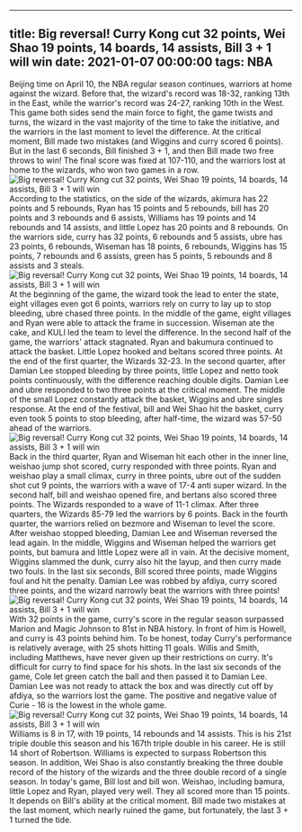 
---
title: Big reversal! Curry Kong cut 32 points, Wei Shao 19 points, 14 boards, 14 assists, Bill 3 + 1 will win
date: 2021-01-07 00:00:00
tags:  NBA
---
Beijing time on April 10, the NBA regular season continues, warriors at home against the wizard. Before that, the wizard's record was 18-32, ranking 13th in the East, while the warrior's record was 24-27, ranking 10th in the West. This game both sides send the main force to fight, the game twists and turns, the wizard in the vast majority of the time to take the initiative, and the warriors in the last moment to level the difference. At the critical moment, Bill made two mistakes (and Wiggins and curry scored 6 points). But in the last 6 seconds, Bill finished 3 + 1, and then Bill made two free throws to win! The final score was fixed at 107-110, and the warriors lost at home to the wizards, who won two games in a row.
![Big reversal! Curry Kong cut 32 points, Wei Shao 19 points, 14 boards, 14 assists, Bill 3 + 1 will win](56e5f9de-dc8f-47f0-82af-08058f034521.gif)
According to the statistics, on the side of the wizards, akimura has 22 points and 5 rebounds, Ryan has 15 points and 5 rebounds, bill has 20 points and 3 rebounds and 6 assists, Williams has 19 points and 14 rebounds and 14 assists, and little Lopez has 20 points and 8 rebounds. On the warriors side, curry has 32 points, 6 rebounds and 5 assists, ubre has 23 points, 6 rebounds, Wiseman has 18 points, 6 rebounds, Wiggins has 15 points, 7 rebounds and 6 assists, green has 5 points, 5 rebounds and 8 assists and 3 steals.
![Big reversal! Curry Kong cut 32 points, Wei Shao 19 points, 14 boards, 14 assists, Bill 3 + 1 will win](8bec7ca2-faee-4818-bbc5-891eb820e835.gif)
At the beginning of the game, the wizard took the lead to enter the state, eight villages even got 6 points, warriors rely on curry to lay up to stop bleeding, ubre chased three points. In the middle of the game, eight villages and Ryan were able to attack the frame in succession. Wiseman ate the cake, and KULI led the team to level the difference. In the second half of the game, the warriors' attack stagnated. Ryan and bakumura continued to attack the basket. Little Lopez hooked and beltans scored three points. At the end of the first quarter, the Wizards 32-23. In the second quarter, after Damian Lee stopped bleeding by three points, little Lopez and netto took points continuously, with the difference reaching double digits. Damian Lee and ubre responded to two three points at the critical moment. The middle of the small Lopez constantly attack the basket, Wiggins and ubre singles response. At the end of the festival, bill and Wei Shao hit the basket, curry even took 5 points to stop bleeding, after half-time, the wizard was 57-50 ahead of the warriors.
![Big reversal! Curry Kong cut 32 points, Wei Shao 19 points, 14 boards, 14 assists, Bill 3 + 1 will win](efbd53a8-3777-40d5-9ac2-5bf0f34d8a9f.gif)
Back in the third quarter, Ryan and Wiseman hit each other in the inner line, weishao jump shot scored, curry responded with three points. Ryan and weishao play a small climax, curry in three points, ubre out of the sudden shot cut 9 points, the warriors with a wave of 17-4 anti super wizard. In the second half, bill and weishao opened fire, and bertans also scored three points. The Wizards responded to a wave of 11-1 climax. After three quarters, the Wizards 85-79 led the warriors by 6 points. Back in the fourth quarter, the warriors relied on bezmore and Wiseman to level the score. After weishao stopped bleeding, Damian Lee and Wiseman reversed the lead again. In the middle, Wiggins and Wiseman helped the warriors get points, but bamura and little Lopez were all in vain. At the decisive moment, Wiggins slammed the dunk, curry also hit the layup, and then curry made two fouls. In the last six seconds, Bill scored three points, made Wiggins foul and hit the penalty. Damian Lee was robbed by afdiya, curry scored three points, and the wizard narrowly beat the warriors with three points!
![Big reversal! Curry Kong cut 32 points, Wei Shao 19 points, 14 boards, 14 assists, Bill 3 + 1 will win](c58dd0b1-1d23-4dd0-9f4a-166bb7acef10.gif)
With 32 points in the game, curry's score in the regular season surpassed Marion and Magic Johnson to 81st in NBA history. In front of him is Howell, and curry is 43 points behind him. To be honest, today Curry's performance is relatively average, with 25 shots hitting 11 goals. Willis and Smith, including Matthews, have never given up their restrictions on curry. It's difficult for curry to find space for his shots. In the last six seconds of the game, Cole let green catch the ball and then passed it to Damian Lee. Damian Lee was not ready to attack the box and was directly cut off by afdiya, so the warriors lost the game. The positive and negative value of Curie - 16 is the lowest in the whole game.
![Big reversal! Curry Kong cut 32 points, Wei Shao 19 points, 14 boards, 14 assists, Bill 3 + 1 will win](cd372634-eb4b-4911-971b-31ff4be7439c.gif)
Williams is 8 in 17, with 19 points, 14 rebounds and 14 assists. This is his 21st triple double this season and his 167th triple double in his career. He is still 14 short of Robertson. Williams is expected to surpass Robertson this season. In addition, Wei Shao is also constantly breaking the three double record of the history of the wizards and the three double record of a single season. In today's game, Bill lost and bill won. Weishao, including bamura, little Lopez and Ryan, played very well. They all scored more than 15 points. It depends on Bill's ability at the critical moment. Bill made two mistakes at the last moment, which nearly ruined the game, but fortunately, the last 3 + 1 turned the tide.
